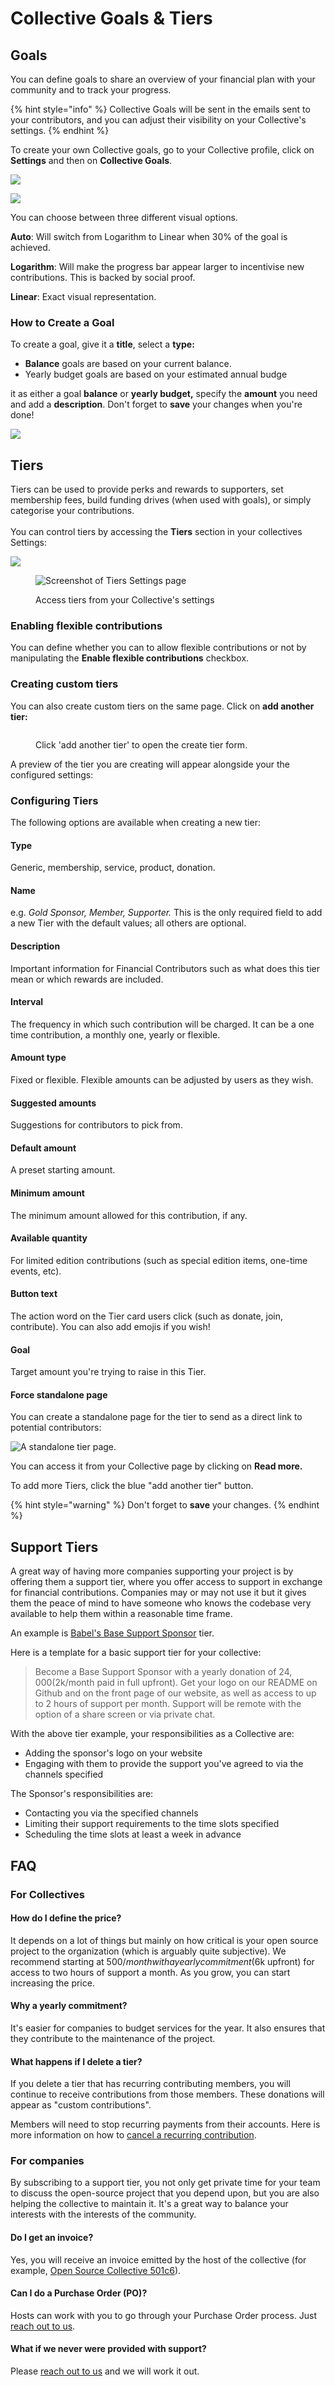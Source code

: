 # Collective Goals & Tiers

## Goals

You can define goals to share an overview of your financial plan with your community and to track your progress.

{% hint style="info" %}
Collective Goals will be sent in the emails sent to your contributors, and you can adjust their visibility on your Collective's settings.
{% endhint %}

To create your own Collective goals, go to your Collective profile, click on **Settings** and then on **Collective Goals**.

![](../../.gitbook/assets/collectives\_customize\_collective\_2021-05-31.png)

![](../../.gitbook/assets/collectives\_collectives\_goals\_and\_tiers\_2021-05-31.png)

You can choose between three different visual options.&#x20;

**Auto**: Will switch from Logarithm to Linear when 30% of the goal is achieved.&#x20;

**Logarithm**: Will make the progress bar appear larger to incentivise new contributions. This is backed by social proof.&#x20;

**Linear**: Exact visual representation.&#x20;

### How to Create a Goal

To create a goal, give it a **title**, select a **type:**

* **Balance** goals are based on your current balance.
* Yearly budget goals are based on your estimated annual budge &#x20;

it as either a goal **balance** or **yearly budget,** specify the **amount** you need and add a **description**. Don't forget to **save** your changes when you're done!

![](../../.gitbook/assets/collectives\_collective-goals-and-tiers\_collective-goal-customization\_2020-08-12.png)

## Tiers

Tiers can be used to provide perks and rewards to supporters, set membership fees, build funding drives (when used with goals), or simply categorise your contributions. \
\
You can control tiers by accessing the **Tiers** section in your collectives Settings:

![](../../.gitbook/assets/collectives\_collective-goals-and-tiers\_collective-tiers-settings\_2020-08-12.png)

<figure><img src="../../.gitbook/assets/Screenshot 2022-11-01 at 10.23.36.png" alt="Screenshot of Tiers Settings page"><figcaption><p>Access tiers from your Collective's settings</p></figcaption></figure>

### Enabling flexible contributions

You can define whether you can to allow flexible contributions or not by manipulating the **Enable flexible contributions** checkbox.

### Creating custom tiers

You can also create custom tiers on the same page. Click on **add another tier:**

<figure><img src="../../.gitbook/assets/Screenshot 2022-11-01 at 10.27.28.png" alt=""><figcaption><p>Click 'add another tier' to open the create tier form.</p></figcaption></figure>

A preview of the tier you are creating will appear alongside your the configured settings:

### Configuring Tiers

The following options are available when creating a new tier:

#### **Type**

Generic, membership, service, product, donation.

#### **Name**

e.g. _Gold Sponsor, Member, Supporter._ This is the only required field to add a new Tier with the default values; all others are optional.

#### **Description**

Important information for Financial Contributors such as what does this tier mean or which rewards are included.

#### **Interval**

The frequency in which such contribution will be charged. It can be a one time contribution, a monthly one, yearly or flexible.

#### **Amount type**

Fixed or flexible. Flexible amounts can be adjusted by users as they wish.

#### **Suggested amounts**

Suggestions for contributors to pick from.

#### **Default amount**

A preset starting amount.

#### **Minimum amount**

The minimum amount allowed for this contribution, if any.

#### **Available quantity**

For limited edition contributions (such as special edition items, one-time events, etc).

#### **Button text**

The action word on the Tier card users click (such as donate, join, contribute). You can also add emojis if you wish!

#### **Goal**

Target amount you're trying to raise in this Tier.

#### **Force standalone page**

You can create a standalone page for the tier to send as a direct link to potential contributors:

![A standalone tier page.](../../.gitbook/assets/collectives\_tiers-and-goals\_tiers-standalone-page.png)

You can access it from your Collective page by clicking on **Read more.**&#x20;

To add more Tiers, click the blue "add another tier" button.

{% hint style="warning" %}
Don't forget to **save** your changes.
{% endhint %}

## Support Tiers

A great way of having more companies supporting your project is by offering them a support tier, where you offer access to support in exchange for financial contributions. Companies may or may not use it but it gives them the peace of mind to have someone who knows the codebase very available to help them within a reasonable time frame.

An example is [Babel's Base Support Sponsor](https://opencollective.com/babel#contribute) tier.

Here is a template for a basic support tier for your collective:

> Become a Base Support Sponsor with a yearly donation of $24,000 ($2k/month paid in full upfront). Get your logo on our README on Github and on the front page of our website, as well as access to up to 2 hours of support per month. Support will be remote with the option of a share screen or via private chat.

With the above tier example, your responsibilities as a Collective are:

* Adding the sponsor's logo on your website
* Engaging with them to provide the support you've agreed to via the channels specified

The Sponsor's responsibilities are:

* Contacting you via the specified channels&#x20;
* Limiting their support requirements to the time slots specified
* Scheduling the time slots at least a week in advance

## FAQ

### For Collectives

#### How do I define the price?

It depends on a lot of things but mainly on how critical is your open source project to the organization (which is arguably quite subjective). We recommend starting at $500/month with a yearly commitment ($6k upfront) for access to two hours of support a month. As you grow, you can start increasing the price.

#### Why a yearly commitment?

It's easier for companies to budget services for the year. It also ensures that they contribute to the maintenance of the project.

#### What happens if I delete a tier?

If you delete a tier that has recurring contributing members, you will continue to receive contributions from those members. These donations will appear as "custom contributions".&#x20;

Members will need to stop recurring payments from their accounts. Here is more information on how to [cancel a recurring contribution](https://docs.opencollective.com/help/financial-contributors/payments#cancel-a-recurring-contribution).

### For companies

By subscribing to a support tier, you not only get private time for your team to discuss the open-source project that you depend upon, but you are also helping the collective to maintain it. It's a great way to balance your interests with the interests of the community.

#### Do I get an invoice?

Yes, you will receive an invoice emitted by the host of the collective (for example, [Open Source Collective 501c6](https://opencollective.com/opensource)).

#### Can I do a Purchase Order (PO)?

Hosts can work with you to go through your Purchase Order process. Just [reach out to us](https://opencollective.com/help).

#### What if we never were provided with support?

Please [reach out to us](https://opencollective.com/contact) and we will work it out.
